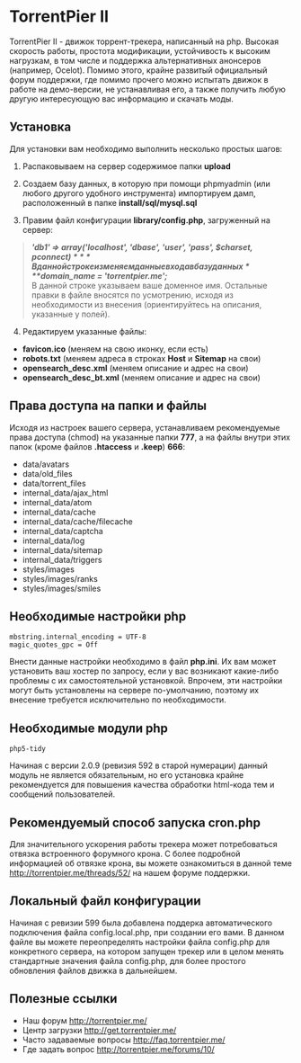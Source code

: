 TorrentPier II
======================

TorrentPier II - движок торрент-трекера, написанный на php. Высокая скорость работы, простота модификации, устойчивость к высоким нагрузкам, в том числе и поддержка альтернативных анонсеров (например, Ocelot). Помимо этого, крайне развитый официальный форум поддержки, где помимо прочего можно испытать движок в работе на демо-версии, не устанавливая его, а также получить любую другую интересующую вас информацию и скачать моды.

## Установка

Для установки вам необходимо выполнить несколько простых шагов:

1. Распаковываем на сервер содержимое папки **upload**

2. Создаем базу данных, в которую при помощи phpmyadmin (или любого другого удобного инструмента) импортируем дамп, расположенный в папке **install/sql/mysql.sql**
3. Правим файл конфигурации **library/config.php**, загруженный на сервер:
> ***'db1' => array('localhost', 'dbase', 'user', 'pass', $charset, $pconnect)***    
В данной строке изменяем данные входа в базу данных    
***$domain_name = 'torrentpier.me';***    
В данной строке указываем ваше доменное имя. Остальные правки в файле вносятся по усмотрению, исходя из необходимости из внесения (ориентируйтесь на описания, указанные у полей).

4. Редактируем указанные файлы:
 + **favicon.ico** (меняем на свою иконку, если есть)  
 + **robots.txt** (меняем адреса в строках **Host** и **Sitemap** на свои)
 + **opensearch_desc.xml** (меняем описание и адрес на свои)
 + **opensearch_desc_bt.xml** (меняем описание и адрес на свои)

## Права доступа на папки и файлы

Исходя из настроек вашего сервера, устанавливаем рекомендуемые права доступа (chmod) на указанные папки **777**, а на файлы внутри этих папок (кроме файлов **.htaccess** и **.keep**) **666**:
- data/avatars
- data/old_files
- data/torrent_files
- internal_data/ajax_html
- internal_data/atom
- internal_data/cache
- internal_data/cache/filecache
- internal_data/captcha
- internal_data/log
- internal_data/sitemap
- internal_data/triggers
- styles/images
- styles/images/ranks
- styles/images/smiles

## Необходимые настройки php

    mbstring.internal_encoding = UTF-8
    magic_quotes_gpc = Off
Внести данные настройки необходимо в файл **php.ini**. Их вам может установить ваш хостер по запросу, если у вас возникают какие-либо проблемы с их самостоятельной установкой. Впрочем, эти настройки могут быть установлены на сервере по-умолчанию, поэтому их внесение требуется исключительно по необходимости.

## Необходимые модули php

    php5-tidy
Начиная с версии 2.0.9 (ревизия 592 в старой нумерации) данный модуль не является обязательным, но его установка крайне рекомендуется для повышения качества обработки html-кода тем и сообщений пользователей. 

## Рекомендуемый способ запуска cron.php

Для значительного ускорения работы трекера может потребоваться отвязка встроенного форумного крона. С более подробной информацией об отвязке крона, вы можете ознакомиться в данной теме http://torrentpier.me/threads/52/ на нашем форуме поддержки.

## Локальный файл конфигурации

Начиная с ревизии 599 была добавлена поддерка автоматического подключения файла config.local.php, при создании его вами. В данном файле вы можете переопределять настройки файла config.php для конкретного сервера, на котором запущен трекер или в целом менять стандартные значения файла config.php, для более простого обновления файлов движка в дальнейшем.

## Полезные ссылки

+ Наш форум http://torrentpier.me/
+ Центр загрузки http://get.torrentpier.me/
+ Часто задаваемые вопросы http://faq.torrentpier.me/
+ Где задать вопрос http://torrentpier.me/forums/10/
